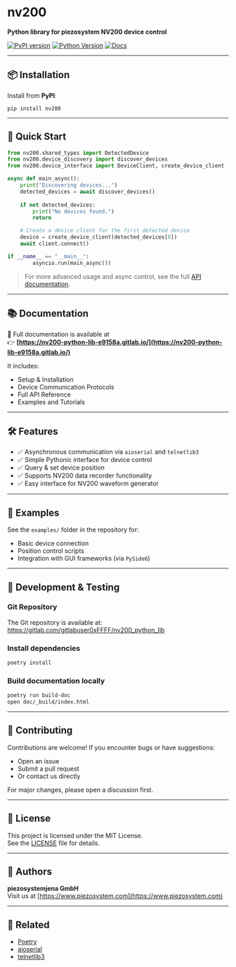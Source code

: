 # nv200

**Python library for piezosystem NV200 device control**

[![PyPI version](https://img.shields.io/pypi/v/nv200)](https://pypi.org/project/nv200/)
[![Python Version](https://img.shields.io/pypi/pyversions/nv200)](https://www.python.org/downloads/)
[![Docs](https://img.shields.io/badge/docs-online-success)](https://nv200-python-lib-e9158a.gitlab.io/)

---

## 📦 Installation

Install from **PyPI**:

```shell
pip install nv200
```

---

## 🚀 Quick Start

```python
from nv200.shared_types import DetectedDevice
from nv200.device_discovery import discover_devices
from nv200.device_interface import DeviceClient, create_device_client

async def main_async():
    print("Discovering devices...")
    detected_devices = await discover_devices()
    
    if not detected_devices:
        print("No devices found.")
        return

    # Create a device client for the first detected device
    device = create_device_client(detected_devices[0])
    await client.connect()

if __name__ == "__main__":
        asyncio.run(main_async())
```

> For more advanced usage and async control, see the full [API documentation](https://nv200-python-lib-e9158a.gitlab.io/).

---

## 📚 Documentation

📖 Full documentation is available at  
👉 **[https://nv200-python-lib-e9158a.gitlab.io/](https://nv200-python-lib-e9158a.gitlab.io/)**

It includes:
- Setup & Installation
- Device Communication Protocols
- Full API Reference
- Examples and Tutorials

---

## 🛠 Features

- ✅ Asynchronous communication via `aioserial` and `telnetlib3`
- ✅ Simple Pythonic interface for device control
- ✅ Query & set device position
- ✅ Supports NV200 data recorder functionality
- ✅ Easy interface for NV200 waveform generator

---

## 📁 Examples

See the `examples/` folder in the repository for:

- Basic device connection
- Position control scripts
- Integration with GUI frameworks (via `PySide6`)

---

## 🧪 Development & Testing

### Git Repository

The Git repository is available at: https://gitlab.com/gitlabuser0xFFFF/nv200_python_lib

### Install dependencies

```bash
poetry install
```

### Build documentation locally

```bash
poetry run build-doc
open doc/_build/index.html
```

---

## 🤝 Contributing

Contributions are welcome! If you encounter bugs or have suggestions:

- Open an issue
- Submit a pull request
- Or contact us directly

For major changes, please open a discussion first.

---

## 📜 License

This project is licensed under the MIT License.  
See the [LICENSE](LICENSE) file for details.

---

## 👤 Authors

**piezosystemjena GmbH**  
Visit us at [https://www.piezosystem.com](https://www.piezosystem.com)

---

## 🔗 Related

- [Poetry](https://python-poetry.org/)
- [aioserial](https://github.com/chentsulin/aioserial)
- [telnetlib3](https://telnetlib3.readthedocs.io/)
